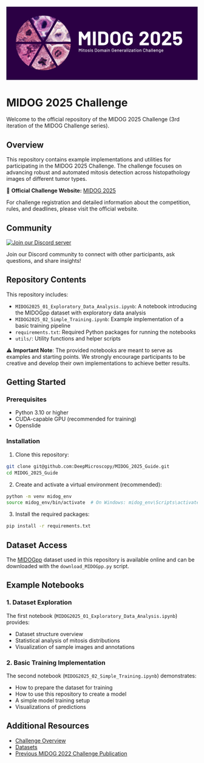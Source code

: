 ![MIDOG 2025 logo](docs/MIDOG_2025_logo_purple.png)

# MIDOG 2025 Challenge

Welcome to the official repository of the MIDOG 2025 Challenge (3rd iteration of the MIDOG Challenge series).

## Overview

This repository contains example implementations and utilities for participating in the MIDOG 2025 Challenge. The challenge focuses on advancing robust and automated mitosis detection across histopathology images of different tumor types.

🔗 **Official Challenge Website:** [MIDOG 2025](https://midog2025.deepmicroscopy.org/)

For challenge registration and detailed information about the competition, rules, and deadlines, please visit the official website.

## Community 

<a href="https://discord.gg/xEuqXjMqTk">
<img src="https://img.shields.io/badge/Discord-%235865F2.svg?style=for-the-badge&logo=discord&logoColor=white" alt="Join our Discord server">
</a>

Join our Discord community to connect with other participants, ask questions, and share insights!

## Repository Contents

This repository includes:

- `MIDOG2025_01_Exploratory_Data_Analysis.ipynb`: A notebook introducing the MIDOGpp dataset with exploratory data analysis
- `MIDOG2025_02_Simple_Training.ipynb`: Example implementation of a basic training pipeline
- `requirements.txt`: Required Python packages for running the notebooks
- `utils/`: Utility functions and helper scripts

⚠️ **Important Note**: The provided notebooks are meant to serve as examples and starting points. We strongly encourage participants to be creative and develop their own implementations to achieve better results.

## Getting Started

### Prerequisites

- Python 3.10 or higher
- CUDA-capable GPU (recommended for training)
- Openslide 

### Installation

1. Clone this repository:
```bash
git clone git@github.com:DeepMicroscopy/MIDOG_2025_Guide.git
cd MIDOG_2025_Guide
```

2. Create and activate a virtual environment (recommended):
```bash
python -m venv midog_env
source midog_env/bin/activate  # On Windows: midog_env\Scripts\activate
```

3. Install the required packages:
```bash
pip install -r requirements.txt
```

## Dataset Access

The [MIDOGpp](https://github.com/DeepMicroscopy/MIDOGpp) dataset used in this repository is available online and can be downloaded with the `download_MIDOGpp.py` script. 

## Example Notebooks

### 1. Dataset Exploration
The first notebook (`MIDOG2025_01_Exploratory_Data_Analysis.ipynb`) provides:
- Dataset structure overview
- Statistical analysis of mitosis distributions
- Visualization of sample images and annotations


### 2. Basic Training Implementation
The second notebook (`MIDOG2025_02_Simple_Training.ipynb`) demonstrates:
- How to prepare the dataset for training
- How to use this repository to create a model 
- A simple model training setup
- Visualizations of predictions


## Additional Resources

- [Challenge Overview](https://zenodo.org/records/15077361)
- [Datasets](https://midog2025.deepmicroscopy.org/datasets/)
- [Previous MIDOG 2022 Challenge Publication](https://www.sciencedirect.com/science/article/pii/S136184152400080X)



